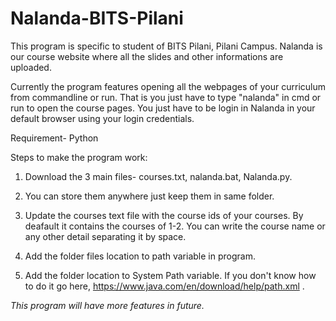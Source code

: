 # Nalanda-BITS-Pilani
This program is specific to student of BITS Pilani, Pilani Campus. Nalanda is our course website where all the slides and other informations are uploaded.

Currently the program features opening all the webpages of your curriculum from commandline or run. That is you just have to type "nalanda" in cmd or run to open the course pages. You just have to be login in Nalanda in your default browser using your login credentials.


Requirement- Python

Steps to make the program work:

1. Download the 3 main files- courses.txt, nalanda.bat, Nalanda.py.

2. You can store them anywhere just keep them in same folder.

3. Update the courses text file with the course ids of your courses. By deafault it contains the courses of 1-2. You can write the course    name or any other detail separating it by space.

4. Add the folder files location to path variable in program.

5. Add the folder location to System Path variable. If you don't know how to do it go here, https://www.java.com/en/download/help/path.xml .


*This program will have more features in future.*
